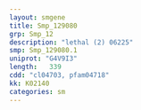 ```yaml
---
layout: smgene
title: Smp_129080
grp: Smp_12
description: "lethal (2) 06225"
smp: Smp_129080.1
uniprot: "G4V9I3"
length:   339
cdd: "cl04703, pfam04718"
kk: K02140
categories: sm
---
```


